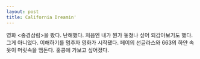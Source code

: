 ```yaml
---
layout: post
title: California Dreamin'
---
```


영화 <중경삼림>을 봤다. 난해했다. 처음엔 내가 뭔가 놓쳤나 싶어 되감아보기도 했다. 그게 아니었다. 이해하기를 멈추자 영화가 시작됐다. 페이의 선글라스와 663의 하얀 속옷이 머릿속을 맴돈다. 홍콩에 가보고 싶어졌다.
